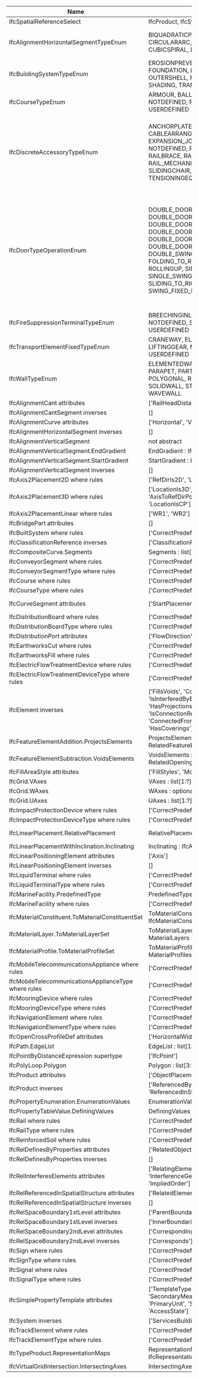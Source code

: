| Name                                                 | IFC4x3_RC2.exp                                                                                                                                                                                                                                                                                                                                                                                                        | IFC.exp                                                                                                                                                                                                                                                                                                                                                                                                                                                                                                                                                      |
|------------------------------------------------------|-----------------------------------------------------------------------------------------------------------------------------------------------------------------------------------------------------------------------------------------------------------------------------------------------------------------------------------------------------------------------------------------------------------------------|--------------------------------------------------------------------------------------------------------------------------------------------------------------------------------------------------------------------------------------------------------------------------------------------------------------------------------------------------------------------------------------------------------------------------------------------------------------------------------------------------------------------------------------------------------------|
| IfcSpatialReferenceSelect                            | IfcProduct, IfcSystem                                                                                                                                                                                                                                                                                                                                                                                                 | IfcGroup, IfcProduct                                                                                                                                                                                                                                                                                                                                                                                                                                                                                                                                         |
| IfcAlignmentHorizontalSegmentTypeEnum                | BIQUADRATICPARABOLA, BLOSSCURVE, CIRCULARARC, CLOTHOID, COSINECURVE, CUBICSPIRAL, LINE, SINECURVE, VIENNESEBEND                                                                                                                                                                                                                                                                                                       | BIQUADRATICPARABOLA, BLOSSCURVE, CIRCULARARC, CLOTHOID, COSINECURVE, CUBICPARABOLA, CUBICSPIRAL, LINE, SINECURVE, VIENNESEBEND                                                                                                                                                                                                                                                                                                                                                                                                                               |
| IfcBuildingSystemTypeEnum                            | EROSIONPREVENTION, FENESTRATION, FOUNDATION, LOADBEARING, NOTDEFINED, OUTERSHELL, PRESTRESSING, REINFORCING, SHADING, TRANSPORT, USERDEFINED                                                                                                                                                                                                                                                                          | FENESTRATION, FOUNDATION, LOADBEARING, NOTDEFINED, OUTERSHELL, PRESTRESSING, REINFORCING, SHADING, TRANSPORT, USERDEFINED                                                                                                                                                                                                                                                                                                                                                                                                                                    |
| IfcCourseTypeEnum                                    | ARMOUR, BALLASTBED, CORE, FILTER, NOTDEFINED, PAVEMENT, PROTECTION, USERDEFINED                                                                                                                                                                                                                                                                                                                                       | BALLASTBED, CORE, FILTER, NOTDEFINED, PAVEMENT, PROTECTION, USERDEFINED                                                                                                                                                                                                                                                                                                                                                                                                                                                                                      |
| IfcDiscreteAccessoryTypeEnum                         | ANCHORPLATE, BIRDPROTECTION, BRACKET, CABLEARRANGER, ELASTIC_CUSHION, EXPANSION_JOINT_DEVICE, INSULATOR, LOCK, NOTDEFINED, PANEL_STRENGTHENING, RAILBRACE, RAILPAD, RAIL_LUBRICATION, RAIL_MECHANICAL_EQUIPMENT, SHOE, SLIDINGCHAIR, SOUNDABSORPTION, TENSIONINGEQUIPMENT, USERDEFINED                                                                                                                                | ANCHORPLATE, BIRDPROTECTION, BRACKET, CABLEARRANGER, ELASTIC_CUSHION, EXPANSION_JOINT_DEVICE, INSULATOR, LOCK, NOTDEFINED, PANEL_STRENGTHENING, POINTMACHINEMOUNTINGDEVICE, POINT_MACHINE_LOCKING_DEVICE, RAILBRACE, RAILPAD, RAIL_LUBRICATION, RAIL_MECHANICAL_EQUIPMENT, SHOE, SLIDINGCHAIR, SOUNDABSORPTION, TENSIONINGEQUIPMENT, USERDEFINED                                                                                                                                                                                                             |
| IfcDoorTypeOperationEnum                             | DOUBLE_DOOR_DOUBLE_SWING, DOUBLE_DOOR_FOLDING, DOUBLE_DOOR_SINGLE_SWING, DOUBLE_DOOR_SINGLE_SWING_OPPOSITE_LEFT, DOUBLE_DOOR_SINGLE_SWING_OPPOSITE_RIGHT, DOUBLE_DOOR_SLIDING, DOUBLE_SWING_LEFT, DOUBLE_SWING_RIGHT, FOLDING_TO_LEFT, FOLDING_TO_RIGHT, NOTDEFINED, REVOLVING, ROLLINGUP, SINGLE_SWING_LEFT, SINGLE_SWING_RIGHT, SLIDING_TO_LEFT, SLIDING_TO_RIGHT, SWING_FIXED_LEFT, SWING_FIXED_RIGHT, USERDEFINED | DOUBLE_PANEL_DOUBLE_SWING, DOUBLE_PANEL_FOLDING, DOUBLE_PANEL_LIFTING_VERTICAL, DOUBLE_PANEL_SINGLE_SWING, DOUBLE_PANEL_SINGLE_SWING_OPPOSITE_LEFT, DOUBLE_PANEL_SINGLE_SWING_OPPOSITE_RIGHT, DOUBLE_PANEL_SLIDING, DOUBLE_SWING_LEFT, DOUBLE_SWING_RIGHT, FOLDING_TO_LEFT, FOLDING_TO_RIGHT, LIFTING_HORIZONTAL, LIFTING_VERTICAL_LEFT, LIFTING_VERTICAL_RIGHT, NOTDEFINED, REVOLVING_HORIZONTAL, REVOLVING_VERTICAL, ROLLINGUP, SINGLE_SWING_LEFT, SINGLE_SWING_RIGHT, SLIDING_TO_LEFT, SLIDING_TO_RIGHT, SWING_FIXED_LEFT, SWING_FIXED_RIGHT, USERDEFINED |
| IfcFireSuppressionTerminalTypeEnum                   | BREECHINGINLET, FIREHYDRANT, HOSEREEL, NOTDEFINED, SPRINKLER, SPRINKLERDEFLECTOR, USERDEFINED                                                                                                                                                                                                                                                                                                                         | BREECHINGINLET, FIREHYDRANT, FIREMONITOR, HOSEREEL, NOTDEFINED, SPRINKLER, SPRINKLERDEFLECTOR, USERDEFINED                                                                                                                                                                                                                                                                                                                                                                                                                                                   |
| IfcTransportElementFixedTypeEnum                     | CRANEWAY, ELEVATOR, ESCALATOR, LIFTINGGEAR, MOVINGWALKWAY, NOTDEFINED, USERDEFINED                                                                                                                                                                                                                                                                                                                                    | CRANEWAY, ELEVATOR, ESCALATOR, HAULINGGEAR, LIFTINGGEAR, MOVINGWALKWAY, NOTDEFINED, STRUCTURE, USERDEFINED                                                                                                                                                                                                                                                                                                                                                                                                                                                   |
| IfcWallTypeEnum                                      | ELEMENTEDWALL, MOVABLE, NOTDEFINED, PARAPET, PARTITIONING, PLUMBINGWALL, POLYGONAL, RETAININGWALL, SHEAR, SOLIDWALL, STANDARD, USERDEFINED, WAVEWALL                                                                                                                                                                                                                                                                  | ELEMENTEDWALL, MOVABLE, NOTDEFINED, PARAPET, PARTITIONING, PLUMBINGWALL, POLYGONAL, RETAININGWALL, SHEAR, SOLIDWALL, STANDARD, USERDEFINED                                                                                                                                                                                                                                                                                                                                                                                                                   |
| IfcAlignmentCant attributes                          | ['RailHeadDistance', 'Segments']                                                                                                                                                                                                                                                                                                                                                                                      | ['Segments', 'RailHeadDistance']                                                                                                                                                                                                                                                                                                                                                                                                                                                                                                                             |
| IfcAlignmentCantSegment inverses                     | []                                                                                                                                                                                                                                                                                                                                                                                                                    | ['ToCant']                                                                                                                                                                                                                                                                                                                                                                                                                                                                                                                                                   |
| IfcAlignmentCurve attributes                         | ['Horizontal', 'Vertical', 'Tag']                                                                                                                                                                                                                                                                                                                                                                                     | ['Tag']                                                                                                                                                                                                                                                                                                                                                                                                                                                                                                                                                      |
| IfcAlignmentHorizontalSegment inverses               | []                                                                                                                                                                                                                                                                                                                                                                                                                    | ['ToHorizontal']                                                                                                                                                                                                                                                                                                                                                                                                                                                                                                                                             |
| IfcAlignmentVerticalSegment                          | not abstract                                                                                                                                                                                                                                                                                                                                                                                                          | abstract                                                                                                                                                                                                                                                                                                                                                                                                                                                                                                                                                     |
| IfcAlignmentVerticalSegment.EndGradient              | EndGradient : IfcLengthMeasure                                                                                                                                                                                                                                                                                                                                                                                        | EndGradient : IfcRatioMeasure                                                                                                                                                                                                                                                                                                                                                                                                                                                                                                                                |
| IfcAlignmentVerticalSegment.StartGradient            | StartGradient : IfcLengthMeasure                                                                                                                                                                                                                                                                                                                                                                                      | StartGradient : IfcRatioMeasure                                                                                                                                                                                                                                                                                                                                                                                                                                                                                                                              |
| IfcAlignmentVerticalSegment inverses                 | []                                                                                                                                                                                                                                                                                                                                                                                                                    | ['ToVertical']                                                                                                                                                                                                                                                                                                                                                                                                                                                                                                                                               |
| IfcAxis2Placement2D where rules                      | ['RefDirIs2D', 'LocationIs2D', 'LocationIsCP']                                                                                                                                                                                                                                                                                                                                                                        | ['LocationIsCP', 'RefDirIs2D', 'LocationIs2D']                                                                                                                                                                                                                                                                                                                                                                                                                                                                                                               |
| IfcAxis2Placement3D where rules                      | ['LocationIs3D', 'AxisIs3D', 'RefDirIs3D', 'AxisToRefDirPosition', 'AxisAndRefDirProvision', 'LocationIsCP']                                                                                                                                                                                                                                                                                                          | ['LocationIsCP', 'LocationIs3D', 'AxisIs3D', 'RefDirIs3D', 'AxisToRefDirPosition', 'AxisAndRefDirProvision']                                                                                                                                                                                                                                                                                                                                                                                                                                                 |
| IfcAxis2PlacementLinear where rules                  | ['WR1', 'WR2']                                                                                                                                                                                                                                                                                                                                                                                                        | []                                                                                                                                                                                                                                                                                                                                                                                                                                                                                                                                                           |
| IfcBridgePart attributes                             | []                                                                                                                                                                                                                                                                                                                                                                                                                    | ['PredefinedType']                                                                                                                                                                                                                                                                                                                                                                                                                                                                                                                                           |
| IfcBuiltSystem where rules                           | ['CorrectPredefinedType']                                                                                                                                                                                                                                                                                                                                                                                             | []                                                                                                                                                                                                                                                                                                                                                                                                                                                                                                                                                           |
| IfcClassificationReference inverses                  | ['ClassificationRefForObjects', 'HasReferences']                                                                                                                                                                                                                                                                                                                                                                      | ['HasReferences', 'ClassificationRefForObjects']                                                                                                                                                                                                                                                                                                                                                                                                                                                                                                             |
| IfcCompositeCurve.Segments                           | Segments : list[1:?] of IfcSegment                                                                                                                                                                                                                                                                                                                                                                                    | Segments : list[1:?] of IfcCompositeCurveSegment                                                                                                                                                                                                                                                                                                                                                                                                                                                                                                             |
| IfcConveyorSegment where rules                       | ['CorrectPredefinedType', 'CorrectTypeAssigned']                                                                                                                                                                                                                                                                                                                                                                      | []                                                                                                                                                                                                                                                                                                                                                                                                                                                                                                                                                           |
| IfcConveyorSegmentType where rules                   | ['CorrectPredefinedType']                                                                                                                                                                                                                                                                                                                                                                                             | []                                                                                                                                                                                                                                                                                                                                                                                                                                                                                                                                                           |
| IfcCourse where rules                                | ['CorrectPredefinedType', 'CorrectTypeAssigned']                                                                                                                                                                                                                                                                                                                                                                      | []                                                                                                                                                                                                                                                                                                                                                                                                                                                                                                                                                           |
| IfcCourseType where rules                            | ['CorrectPredefinedType']                                                                                                                                                                                                                                                                                                                                                                                             | []                                                                                                                                                                                                                                                                                                                                                                                                                                                                                                                                                           |
| IfcCurveSegment attributes                           | ['StartPlacement', 'SegmentLength', 'ParentCurve']                                                                                                                                                                                                                                                                                                                                                                    | ['Placement', 'SegmentStart', 'SegmentLength', 'ParentCurve']                                                                                                                                                                                                                                                                                                                                                                                                                                                                                                |
| IfcDistributionBoard where rules                     | ['CorrectPredefinedType', 'CorrectTypeAssigned']                                                                                                                                                                                                                                                                                                                                                                      | []                                                                                                                                                                                                                                                                                                                                                                                                                                                                                                                                                           |
| IfcDistributionBoardType where rules                 | ['CorrectPredefinedType']                                                                                                                                                                                                                                                                                                                                                                                             | []                                                                                                                                                                                                                                                                                                                                                                                                                                                                                                                                                           |
| IfcDistributionPort attributes                       | ['FlowDirection', 'PredefinedType', 'SystemType']                                                                                                                                                                                                                                                                                                                                                                     | ['FlowDirection', 'PredefinedType']                                                                                                                                                                                                                                                                                                                                                                                                                                                                                                                          |
| IfcEarthworksCut where rules                         | ['CorrectPredefinedType']                                                                                                                                                                                                                                                                                                                                                                                             | []                                                                                                                                                                                                                                                                                                                                                                                                                                                                                                                                                           |
| IfcEarthworksFill where rules                        | ['CorrectPredefinedType']                                                                                                                                                                                                                                                                                                                                                                                             | []                                                                                                                                                                                                                                                                                                                                                                                                                                                                                                                                                           |
| IfcElectricFlowTreatmentDevice where rules           | ['CorrectPredefinedType', 'CorrectTypeAssigned']                                                                                                                                                                                                                                                                                                                                                                      | []                                                                                                                                                                                                                                                                                                                                                                                                                                                                                                                                                           |
| IfcElectricFlowTreatmentDeviceType where rules       | ['CorrectPredefinedType']                                                                                                                                                                                                                                                                                                                                                                                             | []                                                                                                                                                                                                                                                                                                                                                                                                                                                                                                                                                           |
| IfcElement inverses                                  | ['FillsVoids', 'ConnectedTo', 'IsInterferedByElements', 'InterferesElements', 'HasProjections', 'HasOpenings', 'IsConnectionRealization', 'ProvidesBoundaries', 'ConnectedFrom', 'ContainedInStructure', 'HasCoverings']                                                                                                                                                                                              | ['FillsVoids', 'ConnectedTo', 'HasProjections', 'HasOpenings', 'IsConnectionRealization', 'ProvidesBoundaries', 'ConnectedFrom', 'ContainedInStructure', 'HasCoverings']                                                                                                                                                                                                                                                                                                                                                                                     |
| IfcFeatureElementAddition.ProjectsElements           | ProjectsElements : IfcRelProjectsElement FOR RelatedFeatureElement                                                                                                                                                                                                                                                                                                                                                    | ProjectsElements : SET OF [0:1] IfcRelProjectsElement FOR RelatedFeatureElement                                                                                                                                                                                                                                                                                                                                                                                                                                                                              |
| IfcFeatureElementSubtraction.VoidsElements           | VoidsElements : IfcRelVoidsElement FOR RelatedOpeningElement                                                                                                                                                                                                                                                                                                                                                          | VoidsElements : SET OF [0:1] IfcRelVoidsElement FOR RelatedOpeningElement                                                                                                                                                                                                                                                                                                                                                                                                                                                                                    |
| IfcFillAreaStyle attributes                          | ['FillStyles', 'ModelOrDraughting']                                                                                                                                                                                                                                                                                                                                                                                   | ['FillStyles', 'ModelorDraughting']                                                                                                                                                                                                                                                                                                                                                                                                                                                                                                                          |
| IfcGrid.VAxes                                        | VAxes : list[1:?] of unique IfcGridAxis                                                                                                                                                                                                                                                                                                                                                                               | VAxes : list[1:?] of IfcGridAxis                                                                                                                                                                                                                                                                                                                                                                                                                                                                                                                             |
| IfcGrid.WAxes                                        | WAxes : optional list[1:?] of unique IfcGridAxis                                                                                                                                                                                                                                                                                                                                                                      | WAxes : optional list[1:?] of IfcGridAxis                                                                                                                                                                                                                                                                                                                                                                                                                                                                                                                    |
| IfcGrid.UAxes                                        | UAxes : list[1:?] of unique IfcGridAxis                                                                                                                                                                                                                                                                                                                                                                               | UAxes : list[1:?] of IfcGridAxis                                                                                                                                                                                                                                                                                                                                                                                                                                                                                                                             |
| IfcImpactProtectionDevice where rules                | ['CorrectPredefinedType', 'CorrectTypeAssigned']                                                                                                                                                                                                                                                                                                                                                                      | []                                                                                                                                                                                                                                                                                                                                                                                                                                                                                                                                                           |
| IfcImpactProtectionDeviceType where rules            | ['CorrectPredefinedType']                                                                                                                                                                                                                                                                                                                                                                                             | []                                                                                                                                                                                                                                                                                                                                                                                                                                                                                                                                                           |
| IfcLinearPlacement.RelativePlacement                 | RelativePlacement : IfcAxis2PlacementLinear                                                                                                                                                                                                                                                                                                                                                                           | RelativePlacement : optional IfcAxis2PlacementLinear                                                                                                                                                                                                                                                                                                                                                                                                                                                                                                         |
| IfcLinearPlacementWithInclination.Inclinating        | Inclinating : IfcAxisLateralInclination                                                                                                                                                                                                                                                                                                                                                                               | Inclinating : set[1:1] of IfcAxisLateralInclination                                                                                                                                                                                                                                                                                                                                                                                                                                                                                                          |
| IfcLinearPositioningElement attributes               | ['Axis']                                                                                                                                                                                                                                                                                                                                                                                                              | []                                                                                                                                                                                                                                                                                                                                                                                                                                                                                                                                                           |
| IfcLinearPositioningElement inverses                 | []                                                                                                                                                                                                                                                                                                                                                                                                                    | ['Axis']                                                                                                                                                                                                                                                                                                                                                                                                                                                                                                                                                     |
| IfcLiquidTerminal where rules                        | ['CorrectPredefinedType', 'CorrectTypeAssigned']                                                                                                                                                                                                                                                                                                                                                                      | []                                                                                                                                                                                                                                                                                                                                                                                                                                                                                                                                                           |
| IfcLiquidTerminalType where rules                    | ['CorrectPredefinedType']                                                                                                                                                                                                                                                                                                                                                                                             | []                                                                                                                                                                                                                                                                                                                                                                                                                                                                                                                                                           |
| IfcMarineFacility.PredefinedType                     | PredefinedType : IfcMarineFacilityTypeEnum                                                                                                                                                                                                                                                                                                                                                                            | PredefinedType : IfcMarinefacilitytypeenum                                                                                                                                                                                                                                                                                                                                                                                                                                                                                                                   |
| IfcMarineFacility where rules                        | ['CorrectPredefinedType']                                                                                                                                                                                                                                                                                                                                                                                             | []                                                                                                                                                                                                                                                                                                                                                                                                                                                                                                                                                           |
| IfcMaterialConstituent.ToMaterialConstituentSet      | ToMaterialConstituentSet : IfcMaterialConstituentSet FOR MaterialConstituents                                                                                                                                                                                                                                                                                                                                         | ToMaterialConstituentSet : SET OF [0:1] IfcMaterialConstituentSet FOR MaterialConstituents                                                                                                                                                                                                                                                                                                                                                                                                                                                                   |
| IfcMaterialLayer.ToMaterialLayerSet                  | ToMaterialLayerSet : IfcMaterialLayerSet FOR MaterialLayers                                                                                                                                                                                                                                                                                                                                                           | ToMaterialLayerSet : SET OF [0:1] IfcMaterialLayerSet FOR MaterialLayers                                                                                                                                                                                                                                                                                                                                                                                                                                                                                     |
| IfcMaterialProfile.ToMaterialProfileSet              | ToMaterialProfileSet : IfcMaterialProfileSet FOR MaterialProfiles                                                                                                                                                                                                                                                                                                                                                     | ToMaterialProfileSet : SET OF [0:1] IfcMaterialProfileSet FOR MaterialProfiles                                                                                                                                                                                                                                                                                                                                                                                                                                                                               |
| IfcMobileTelecommunicationsAppliance where rules     | ['CorrectPredefinedType', 'CorrectTypeAssigned']                                                                                                                                                                                                                                                                                                                                                                      | []                                                                                                                                                                                                                                                                                                                                                                                                                                                                                                                                                           |
| IfcMobileTelecommunicationsApplianceType where rules | ['CorrectPredefinedType']                                                                                                                                                                                                                                                                                                                                                                                             | []                                                                                                                                                                                                                                                                                                                                                                                                                                                                                                                                                           |
| IfcMooringDevice where rules                         | ['CorrectPredefinedType', 'CorrectTypeAssigned']                                                                                                                                                                                                                                                                                                                                                                      | []                                                                                                                                                                                                                                                                                                                                                                                                                                                                                                                                                           |
| IfcMooringDeviceType where rules                     | ['CorrectPredefinedType']                                                                                                                                                                                                                                                                                                                                                                                             | []                                                                                                                                                                                                                                                                                                                                                                                                                                                                                                                                                           |
| IfcNavigationElement where rules                     | ['CorrectPredefinedType', 'CorrectTypeAssigned']                                                                                                                                                                                                                                                                                                                                                                      | []                                                                                                                                                                                                                                                                                                                                                                                                                                                                                                                                                           |
| IfcNavigationElementType where rules                 | ['CorrectPredefinedType']                                                                                                                                                                                                                                                                                                                                                                                             | []                                                                                                                                                                                                                                                                                                                                                                                                                                                                                                                                                           |
| IfcOpenCrossProfileDef attributes                    | ['HorizontalWidths', 'Widths', 'Slopes', 'Tags']                                                                                                                                                                                                                                                                                                                                                                      | ['Widths', 'HorizontalWidths', 'Slopes', 'Tags']                                                                                                                                                                                                                                                                                                                                                                                                                                                                                                             |
| IfcPath.EdgeList                                     | EdgeList : list[1:?] of unique IfcOrientedEdge                                                                                                                                                                                                                                                                                                                                                                        | EdgeList : list[1:?] of IfcOrientedEdge                                                                                                                                                                                                                                                                                                                                                                                                                                                                                                                      |
| IfcPointByDistanceExpression supertype               | ['IfcPoint']                                                                                                                                                                                                                                                                                                                                                                                                          | ['IfcGeometricRepresentationItem']                                                                                                                                                                                                                                                                                                                                                                                                                                                                                                                           |
| IfcPolyLoop.Polygon                                  | Polygon : list[3:?] of unique IfcCartesianPoint                                                                                                                                                                                                                                                                                                                                                                       | Polygon : list[3:?] of IfcCartesianPoint                                                                                                                                                                                                                                                                                                                                                                                                                                                                                                                     |
| IfcProduct attributes                                | ['ObjectPlacement', 'Representation']                                                                                                                                                                                                                                                                                                                                                                                 | ['ObjectPlacement']                                                                                                                                                                                                                                                                                                                                                                                                                                                                                                                                          |
| IfcProduct inverses                                  | ['ReferencedBy', 'PositionedRelativeTo', 'ReferencedInStructures']                                                                                                                                                                                                                                                                                                                                                    | ['Representation', 'ReferencedBy', 'PositionedRelativeTo', 'ReferencedInStructures']                                                                                                                                                                                                                                                                                                                                                                                                                                                                         |
| IfcPropertyEnumeration.EnumerationValues             | EnumerationValues : list[1:?] of unique IfcValue                                                                                                                                                                                                                                                                                                                                                                      | EnumerationValues : list[1:?] of IfcValue                                                                                                                                                                                                                                                                                                                                                                                                                                                                                                                    |
| IfcPropertyTableValue.DefiningValues                 | DefiningValues : optional list[1:?] of unique IfcValue                                                                                                                                                                                                                                                                                                                                                                | DefiningValues : optional list[1:?] of IfcValue                                                                                                                                                                                                                                                                                                                                                                                                                                                                                                              |
| IfcRail where rules                                  | ['CorrectPredefinedType', 'CorrectTypeAssigned']                                                                                                                                                                                                                                                                                                                                                                      | []                                                                                                                                                                                                                                                                                                                                                                                                                                                                                                                                                           |
| IfcRailType where rules                              | ['CorrectPredefinedType']                                                                                                                                                                                                                                                                                                                                                                                             | []                                                                                                                                                                                                                                                                                                                                                                                                                                                                                                                                                           |
| IfcReinforcedSoil where rules                        | ['CorrectPredefinedType']                                                                                                                                                                                                                                                                                                                                                                                             | []                                                                                                                                                                                                                                                                                                                                                                                                                                                                                                                                                           |
| IfcRelDefinesByProperties attributes                 | ['RelatedObjects', 'RelatingPropertyDefinition']                                                                                                                                                                                                                                                                                                                                                                      | ['RelatingPropertyDefinition']                                                                                                                                                                                                                                                                                                                                                                                                                                                                                                                               |
| IfcRelDefinesByProperties inverses                   | []                                                                                                                                                                                                                                                                                                                                                                                                                    | ['RelatedObjects']                                                                                                                                                                                                                                                                                                                                                                                                                                                                                                                                           |
| IfcRelInterferesElements attributes                  | ['RelatingElement', 'RelatedElement', 'InterferenceGeometry', 'InterferenceType', 'ImpliedOrder']                                                                                                                                                                                                                                                                                                                     | ['RelatedElement', 'RelatingElement', 'InterferenceGeometry', 'InterferenceType', 'ImpliedOrder']                                                                                                                                                                                                                                                                                                                                                                                                                                                            |
| IfcRelReferencedInSpatialStructure attributes        | ['RelatedElements', 'RelatingStructure']                                                                                                                                                                                                                                                                                                                                                                              | ['RelatingStructure']                                                                                                                                                                                                                                                                                                                                                                                                                                                                                                                                        |
| IfcRelReferencedInSpatialStructure inverses          | []                                                                                                                                                                                                                                                                                                                                                                                                                    | ['RelatedElements']                                                                                                                                                                                                                                                                                                                                                                                                                                                                                                                                          |
| IfcRelSpaceBoundary1stLevel attributes               | ['ParentBoundary']                                                                                                                                                                                                                                                                                                                                                                                                    | ['InnerBoundaries', 'ParentBoundary']                                                                                                                                                                                                                                                                                                                                                                                                                                                                                                                        |
| IfcRelSpaceBoundary1stLevel inverses                 | ['InnerBoundaries']                                                                                                                                                                                                                                                                                                                                                                                                   | []                                                                                                                                                                                                                                                                                                                                                                                                                                                                                                                                                           |
| IfcRelSpaceBoundary2ndLevel attributes               | ['CorrespondingBoundary']                                                                                                                                                                                                                                                                                                                                                                                             | ['CorrespondingBoundary', 'Corresponds']                                                                                                                                                                                                                                                                                                                                                                                                                                                                                                                     |
| IfcRelSpaceBoundary2ndLevel inverses                 | ['Corresponds']                                                                                                                                                                                                                                                                                                                                                                                                       | []                                                                                                                                                                                                                                                                                                                                                                                                                                                                                                                                                           |
| IfcSign where rules                                  | ['CorrectPredefinedType', 'CorrectTypeAssigned']                                                                                                                                                                                                                                                                                                                                                                      | []                                                                                                                                                                                                                                                                                                                                                                                                                                                                                                                                                           |
| IfcSignType where rules                              | ['CorrectPredefinedType']                                                                                                                                                                                                                                                                                                                                                                                             | []                                                                                                                                                                                                                                                                                                                                                                                                                                                                                                                                                           |
| IfcSignal where rules                                | ['CorrectPredefinedType', 'CorrectTypeAssigned']                                                                                                                                                                                                                                                                                                                                                                      | []                                                                                                                                                                                                                                                                                                                                                                                                                                                                                                                                                           |
| IfcSignalType where rules                            | ['CorrectPredefinedType']                                                                                                                                                                                                                                                                                                                                                                                             | []                                                                                                                                                                                                                                                                                                                                                                                                                                                                                                                                                           |
| IfcSimplePropertyTemplate attributes                 | ['TemplateType', 'PrimaryMeasureType', 'SecondaryMeasureType', 'Enumerators', 'PrimaryUnit', 'SecondaryUnit', 'Expression', 'AccessState']                                                                                                                                                                                                                                                                            | ['PrimaryMeasureType', 'SecondaryMeasureType', 'Enumerators', 'PrimaryUnit', 'SecondaryUnit', 'Expression', 'AccessState']                                                                                                                                                                                                                                                                                                                                                                                                                                   |
| IfcSystem inverses                                   | ['ServicesBuildings', 'ServicesFacilities']                                                                                                                                                                                                                                                                                                                                                                           | ['ServicesFacilities', 'ServicesBuildings']                                                                                                                                                                                                                                                                                                                                                                                                                                                                                                                  |
| IfcTrackElement where rules                          | ['CorrectPredefinedType', 'CorrectTypeAssigned']                                                                                                                                                                                                                                                                                                                                                                      | []                                                                                                                                                                                                                                                                                                                                                                                                                                                                                                                                                           |
| IfcTrackElementType where rules                      | ['CorrectPredefinedType']                                                                                                                                                                                                                                                                                                                                                                                             | []                                                                                                                                                                                                                                                                                                                                                                                                                                                                                                                                                           |
| IfcTypeProduct.RepresentationMaps                    | RepresentationMaps : optional list[1:?] of unique IfcRepresentationMap                                                                                                                                                                                                                                                                                                                                                | RepresentationMaps : optional list[1:?] of IfcRepresentationMap                                                                                                                                                                                                                                                                                                                                                                                                                                                                                              |
| IfcVirtualGridIntersection.IntersectingAxes          | IntersectingAxes : list[2:2] of unique IfcGridAxis                                                                                                                                                                                                                                                                                                                                                                    | IntersectingAxes : list[2:2] of IfcGridAxis                                                                                                                                                                                                                                                                                                                                                                                                                                                                                                                  |